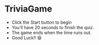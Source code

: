 # TriviaGame

 * Click the Start button to begin
 * You'll have 20 seconds to finish the quiz.
 * The game ends when the time runs out.
 * Good Luck!! :smile: